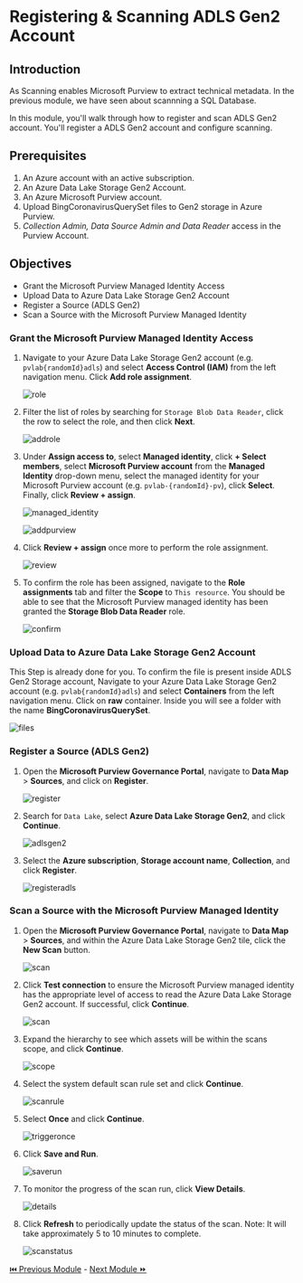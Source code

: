 # Registering & Scanning ADLS Gen2 Account

## Introduction
As Scanning enables Microsoft Purview to extract technical metadata. In the previous module, we have seen about scannning a SQL Database.

In this module, you'll walk through how to register and scan ADLS Gen2 account. You'll register a ADLS Gen2 account and configure scanning. 

## Prerequisites

1.	An Azure account with an active subscription.
2.	An Azure Data Lake Storage Gen2 Account.
3.	An Azure Microsoft Purview account.
4.	Upload BingCoronavirusQuerySet files to Gen2 storage in Azure Purview.
5.	*Collection Admin, Data Source Admin and Data Reader* access in the Purview Account.

## Objectives

* Grant the Microsoft Purview Managed Identity Access
* Upload Data to Azure Data Lake Storage Gen2 Account
* Register a Source (ADLS Gen2)
* Scan a Source with the Microsoft Purview Managed Identity

### Grant the Microsoft Purview Managed Identity Access

1. Navigate to your Azure Data Lake Storage Gen2 account (e.g. `pvlab{randomId}adls`) and select **Access Control (IAM)** from the left navigation menu. Click **Add role assignment**.

    ![role](./assets/4-6_role.jpg "role")
  
2. Filter the list of roles by searching for `Storage Blob Data Reader`, click the row to select the role, and then click **Next**.

    ![addrole](./assets/4-7_add_role.jpg "addrole")

3. Under **Assign access to**, select **Managed identity**, click **+ Select members**, select **Microsoft Purview account** from the **Managed Identity** drop-down menu, select the managed identity for your Microsoft Purview account (e.g. `pvlab-{randomId}-pv`), click **Select**. Finally, click **Review + assign**.

    ![managed_identity](./assets/4-8_managed_identity.jpg "managed_identity")
    
    ![addpurview](./assets/4-9_add_purview.jpg "addpurview")

4. Click **Review + assign** once more to perform the role assignment.

    ![review](./assets/4-10_review.jpg "review")

5. To confirm the role has been assigned, navigate to the **Role assignments** tab and filter the **Scope** to `This resource`. You should be able to see that the Microsoft Purview managed identity has been granted the **Storage Blob Data Reader** role.

    ![confirm](./assets/4-10_confirm.jpg "confirm")
    
### Upload Data to Azure Data Lake Storage Gen2 Account

This Step is already done for you. To confirm the file is present inside ADLS Gen2 Storage account, Navigate to your Azure Data Lake Storage Gen2 account (e.g. `pvlab{randomId}adls`) and select **Containers** from the left navigation menu. Click on **raw** container. Inside you will see a folder with the name **BingCoronavirusQuerySet**.

![files](./assets/4-0_raw.jpg "files")
    

### Register a Source (ADLS Gen2)

1. Open the **Microsoft Purview Governance Portal**, navigate to **Data Map** > **Sources**, and click on **Register**.

    ![register](./assets/4-1_register.jpg "register")

2. Search for `Data Lake`, select **Azure Data Lake Storage Gen2**, and click **Continue**.

    ![adlsgen2](./assets/4-2_adls_gen2.jpg "adlsgen2")

3. Select the **Azure subscription**, **Storage account name**, **Collection**, and click **Register**.

    ![registeradls](./assets/4-3_register_adls.jpg "registeradls")


### Scan a Source with the Microsoft Purview Managed Identity

1. Open the **Microsoft Purview Governance Portal**, navigate to **Data Map** > **Sources**, and within the Azure Data Lake Storage Gen2 tile, click the **New Scan** button.

    ![scan](./assets/4-5_scan.jpg "scan")

2. Click **Test connection** to ensure the Microsoft Purview managed identity has the appropriate level of access to read the Azure Data Lake Storage Gen2 account. If successful, click **Continue**.

    ![scan](./assets/4-11_scan.jpg "scan")

3. Expand the hierarchy to see which assets will be within the scans scope, and click **Continue**.

    ![scope](./assets/4-12_select_scope.jpg "scope")

4. Select the system default scan rule set and click **Continue**.

    ![scanrule](./assets/4-13_scan_rule.jpg "scanrule")

5. Select **Once** and click **Continue**.

    ![triggeronce](./assets/4-14_trigger.jpg "triggeronce")

6. Click **Save and Run**.

    ![saverun](./assets/4-15_review.jpg "saverun")

7. To monitor the progress of the scan run, click **View Details**.

    ![details](./assets/4-16_details.jpg "details")

8. Click **Refresh** to periodically update the status of the scan. Note: It will take approximately 5 to 10 minutes to complete.

    ![scanstatus](./assets/4-17_scan_status.jpg "scanstatus")
    
    
[ ⏮️ Previous Module](../03_registering-and-scanning-sql-db-source/documentation.md) - [Next Module ⏩](../05_searching-and-editing-assets/documentation.md)

